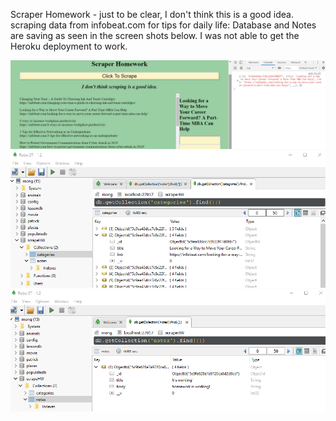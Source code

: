 Scraper Homework - just to be clear, I don't think this is a good idea.
scraping data from infobeat.com for tips for daily life:  Database and Notes are saving as seen in the screen shots below.  I was not able to get the Heroku deployment to work.  

![NoteSaved](./Images/ScrapingWithMongoose.png)
![scrapingWithConsole](./Images/Collections.png)
![Collections](./Images/Notes.png)

